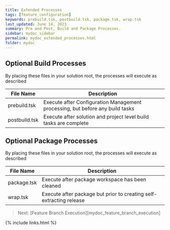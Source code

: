 ```yaml
---
title: Extended Processes
tags: [feature_configuration]
keywords: prebuild.tsk, postbuild.tsk, package.tsk, wrap.tsk
last_updated: June 14, 2023
summary: Pre and Post, Build and Package Processes.
sidebar: mydoc_sidebar
permalink: mydoc_extended_processes.html
folder: mydoc
---
```


## Optional Build Processes

By placing these files in your solution root, the processes will execute as described

File Name | Description
--|--
prebuild.tsk | Execute after Configuration Management processing, but before any build tasks
postbuild.tsk | Execute after solution and project level build tasks are complete

## Optional Package Processes

By placing these files in your solution root, the processes will execute as described

File Name | Description
--|--
package.tsk | Execute after package workspace has been cleaned
wrap.tsk | Execute after package but prior to creating self-extracting release

> Next: [Feature Branch Execution][mydoc_feature_branch_execution]

{% include links.html %}
